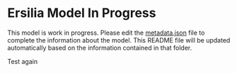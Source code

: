 # Ersilia Model In Progress

This model is work in progress. Please edit the [metadata.json](metadata.json) file to complete the information about the model. This README file will be updated automatically based on the information contained in that folder.

Test again
